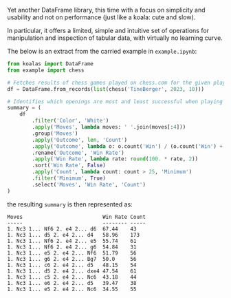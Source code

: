 Yet another DataFrame library, this time with a focus on simplicity and usability and not on performance (just like a koala: cute and slow).

In particular, it offers a limited, simple and intuitive set of operations for manipulation and inspection of tabular data, with virtually no learning curve.

The below is an extract from the carried example in `example.ipynb`:

```python
from koalas import DataFrame
from example import chess

# Fetches results of chess games played on chess.com for the given player and period
df = DataFrame.from_records(list(chess('TineBerger', 2023, 10)))

# Identifies which openings are most and least successful when playing as white.
summary = (
    df
        .filter('Color', 'White')
        .apply('Moves', lambda moves: ' '.join(moves[:4]))
        .group('Moves')
        .apply('Outcome', len, 'Count')
        .apply('Outcome', lambda o: o.count('Win') / (o.count('Win') + o.count('Draw') + o.count('Lose')))                
        .rename('Outcome', 'Win Rate')
        .apply('Win Rate', lambda rate: round(100. * rate, 2))
        .sort('Win Rate', False)
        .apply('Count', lambda count: count > 25, 'Minimum')
        .filter('Minimum', True)
        .select('Moves', 'Win Rate', 'Count')
)
```

the resulting `summary` is then represented as:

```
Moves                          Win Rate Count
-----                          -------- -----
1. Nc3 1... Nf6 2. e4 2... d6  67.44    43   
1. Nc3 1... d5 2. e4 2... d4   58.96    173  
1. Nc3 1... Nf6 2. e4 2... e5  55.74    61   
1. Nc3 1... Nf6 2. e4 2... g6  54.84    31   
1. Nc3 1... e5 2. e4 2... Nf6  51.79    56   
1. Nc3 1... g6 2. e4 2... Bg7  50.0     56   
1. Nc3 1... c6 2. e4 2... d5   48.15    54   
1. Nc3 1... d5 2. e4 2... dxe4 47.54    61   
1. Nc3 1... c5 2. e4 2... Nc6  43.18    44   
1. Nc3 1... e6 2. e4 2... d5   39.47    38   
1. Nc3 1... e5 2. e4 2... Nc6  34.55    55   
```
